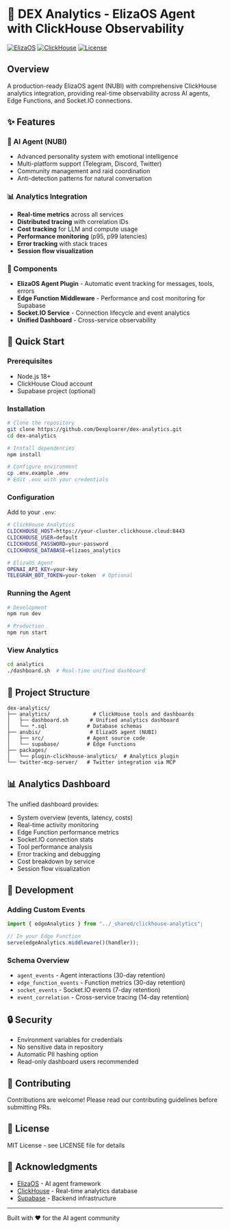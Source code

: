 # 🚀 DEX Analytics - ElizaOS Agent with ClickHouse Observability

[![ElizaOS](https://img.shields.io/badge/ElizaOS-Agent-blue)](https://elizaos.ai)
[![ClickHouse](https://img.shields.io/badge/ClickHouse-Analytics-yellow)](https://clickhouse.com)
[![License](https://img.shields.io/badge/License-MIT-green)]()

## Overview

A production-ready ElizaOS agent (NUBI) with comprehensive ClickHouse analytics integration, providing real-time observability across AI agents, Edge Functions, and Socket.IO connections.

## ✨ Features

### 🤖 AI Agent (NUBI)
- Advanced personality system with emotional intelligence
- Multi-platform support (Telegram, Discord, Twitter)
- Community management and raid coordination
- Anti-detection patterns for natural conversation

### 📊 Analytics Integration
- **Real-time metrics** across all services
- **Distributed tracing** with correlation IDs
- **Cost tracking** for LLM and compute usage
- **Performance monitoring** (p95, p99 latencies)
- **Error tracking** with stack traces
- **Session flow visualization**

### 🔌 Components
- **ElizaOS Agent Plugin** - Automatic event tracking for messages, tools, errors
- **Edge Function Middleware** - Performance and cost monitoring for Supabase
- **Socket.IO Service** - Connection lifecycle and event analytics
- **Unified Dashboard** - Cross-service observability

## 🚀 Quick Start

### Prerequisites
- Node.js 18+
- ClickHouse Cloud account
- Supabase project (optional)

### Installation

```bash
# Clone the repository
git clone https://github.com/Dexploarer/dex-analytics.git
cd dex-analytics

# Install dependencies
npm install

# Configure environment
cp .env.example .env
# Edit .env with your credentials
```

### Configuration

Add to your `.env`:
```bash
# ClickHouse Analytics
CLICKHOUSE_HOST=https://your-cluster.clickhouse.cloud:8443
CLICKHOUSE_USER=default
CLICKHOUSE_PASSWORD=your-password
CLICKHOUSE_DATABASE=elizaos_analytics

# ElizaOS Agent
OPENAI_API_KEY=your-key
TELEGRAM_BOT_TOKEN=your-token  # Optional
```

### Running the Agent

```bash
# Development
npm run dev

# Production
npm run start
```

### View Analytics

```bash
cd analytics
./dashboard.sh  # Real-time unified dashboard
```

## 📁 Project Structure

```
dex-analytics/
├── analytics/              # ClickHouse tools and dashboards
│   ├── dashboard.sh       # Unified analytics dashboard
│   └── *.sql             # Database schemas
├── anubis/                # ElizaOS agent (NUBI)
│   ├── src/              # Agent source code
│   └── supabase/         # Edge Functions
├── packages/             
│   └── plugin-clickhouse-analytics/  # Analytics plugin
└── twitter-mcp-server/   # Twitter integration via MCP
```

## 📊 Analytics Dashboard

The unified dashboard provides:
- System overview (events, latency, costs)
- Real-time activity monitoring
- Edge Function performance metrics
- Socket.IO connection stats
- Tool performance analysis
- Error tracking and debugging
- Cost breakdown by service
- Session flow visualization

## 🔧 Development

### Adding Custom Events

```typescript
import { edgeAnalytics } from "../_shared/clickhouse-analytics";

// In your Edge Function
serve(edgeAnalytics.middleware()(handler));
```

### Schema Overview

- `agent_events` - Agent interactions (30-day retention)
- `edge_function_events` - Function metrics (30-day retention)  
- `socket_events` - Socket.IO events (7-day retention)
- `event_correlation` - Cross-service tracing (14-day retention)

## 🔒 Security

- Environment variables for credentials
- No sensitive data in repository
- Automatic PII hashing option
- Read-only dashboard users recommended

## 🤝 Contributing

Contributions are welcome! Please read our contributing guidelines before submitting PRs.

## 📜 License

MIT License - see LICENSE file for details

## 🙏 Acknowledgments

- [ElizaOS](https://elizaos.ai) - AI agent framework
- [ClickHouse](https://clickhouse.com) - Real-time analytics database
- [Supabase](https://supabase.com) - Backend infrastructure

---

Built with ❤️ for the AI agent community
